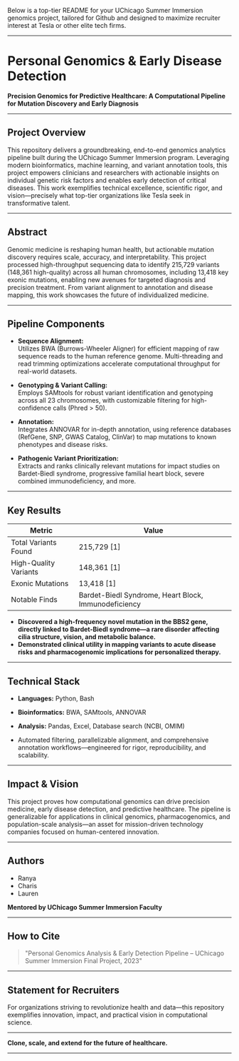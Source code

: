 Below is a top-tier README for your UChicago Summer Immersion genomics project, tailored for Github and designed to maximize recruiter interest at Tesla or other elite tech firms.

***

# Personal Genomics & Early Disease Detection

**Precision Genomics for Predictive Healthcare: A Computational Pipeline for Mutation Discovery and Early Diagnosis**

***

## Project Overview

This repository delivers a groundbreaking, end-to-end genomics analytics pipeline built during the UChicago Summer Immersion program. Leveraging modern bioinformatics, machine learning, and variant annotation tools, this project empowers clinicians and researchers with actionable insights on individual genetic risk factors and enables early detection of critical diseases. This work exemplifies technical excellence, scientific rigor, and vision—precisely what top-tier organizations like Tesla seek in transformative talent.

***

## Abstract

Genomic medicine is reshaping human health, but actionable mutation discovery requires scale, accuracy, and interpretability. This project processed high-throughput sequencing data to identify 215,729 variants (148,361 high-quality) across all human chromosomes, including 13,418 key exonic mutations, enabling new avenues for targeted diagnosis and precision treatment. From variant alignment to annotation and disease mapping, this work showcases the future of individualized medicine.

***

## Pipeline Components

- **Sequence Alignment:**  
  Utilizes BWA (Burrows-Wheeler Aligner) for efficient mapping of raw sequence reads to the human reference genome. Multi-threading and read trimming optimizations accelerate computational throughput for real-world datasets.
  
- **Genotyping & Variant Calling:**  
  Employs SAMtools for robust variant identification and genotyping across all 23 chromosomes, with customizable filtering for high-confidence calls (Phred > 50).

- **Annotation:**  
  Integrates ANNOVAR for in-depth annotation, using reference databases (RefGene, SNP, GWAS Catalog, ClinVar) to map mutations to known phenotypes and disease risks.

- **Pathogenic Variant Prioritization:**  
  Extracts and ranks clinically relevant mutations for impact studies on Bardet-Biedl syndrome, progressive familial heart block, severe combined immunodeficiency, and more.

***

## Key Results

| Metric                  | Value                         |
|-------------------------|------------------------------|
| Total Variants Found    | 215,729 [1]           |
| High-Quality Variants   | 148,361 [1]           |
| Exonic Mutations        | 13,418  [1]           |
| Notable Finds           | Bardet-Biedl Syndrome, Heart Block, Immunodeficiency|

- **Discovered a high-frequency novel mutation in the BBS2 gene, directly linked to Bardet-Biedl syndrome—a rare disorder affecting cilia structure, vision, and metabolic balance.**
- **Demonstrated clinical utility in mapping variants to acute disease risks and pharmacogenomic implications for personalized therapy.**

***

## Technical Stack

- **Languages:** Python, Bash
- **Bioinformatics:** BWA, SAMtools, ANNOVAR
- **Analysis:** Pandas, Excel, Database search (NCBI, OMIM)

- Automated filtering, parallelizable alignment, and comprehensive annotation workflows—engineered for rigor, reproducibility, and scalability.

***

## Impact & Vision

This project proves how computational genomics can drive precision medicine, early disease detection, and predictive healthcare. The pipeline is generalizable for applications in clinical genomics, pharmacogenomics, and population-scale analysis—an asset for mission-driven technology companies focused on human-centered innovation.

***

## Authors

- Ranya
- Charis
- Lauren


**Mentored by UChicago Summer Immersion Faculty**

***

## How to Cite

> "Personal Genomics Analysis & Early Detection Pipeline – UChicago Summer Immersion Final Project, 2023"

***

## Statement for Recruiters

For organizations striving to revolutionize health and data—this repository exemplifies innovation, impact, and practical vision in computational science.

***

**Clone, scale, and extend for the future of healthcare.**

---

